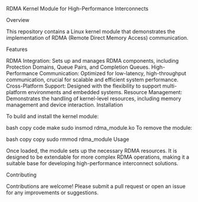 RDMA Kernel Module for High-Performance Interconnects

Overview

This repository contains a Linux kernel module that demonstrates the implementation of RDMA (Remote Direct Memory Access) communication.

Features

RDMA Integration: Sets up and manages RDMA components, including Protection Domains, Queue Pairs, and Completion Queues.
High-Performance Communication: Optimized for low-latency, high-throughput communication, crucial for scalable and efficient system performance.
Cross-Platform Support: Designed with the flexibility to support multi-platform environments and embedded systems.
Resource Management: Demonstrates the handling of kernel-level resources, including memory management and device interaction.
Installation

To build and install the kernel module:

bash
copy code
make
sudo insmod rdma_module.ko
To remove the module:

bash
copy copy
sudo rmmod rdma_module
Usage

Once loaded, the module sets up the necessary RDMA resources. It is designed to be extendable for more complex RDMA operations, making it a suitable base for developing high-performance interconnect solutions.

Contributing

Contributions are welcome! Please submit a pull request or open an issue for any improvements or suggestions.

